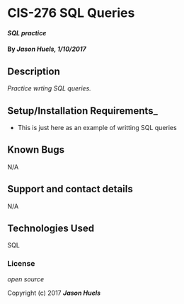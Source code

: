 # CIS-276 SQL Queries
#### _SQL practice_

#### By _**Jason Huels, 1/10/2017**_

## Description
_Practice wrting SQL queries._

## Setup/Installation Requirements_
* This is just here as an example of writting SQL queries

## Known Bugs
N/A

## Support and contact details
N/A

## Technologies Used
SQL

### License
*open source*

Copyright (c) 2017 **_Jason Huels_**

